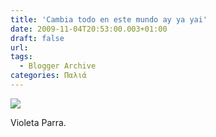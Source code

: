 ```yaml
---
title: 'Cambia todo en este mundo ay ya yai'
date: 2009-11-04T20:53:00.003+01:00
draft: false
url: 
tags:
  - Blogger Archive
categories: Παλιά
---
```


[![](https://blogger.googleusercontent.com/img/b/R29vZ2xl/AVvXsEi5SjK1Kh0B9DjMCtZDzz8rV9Hln95gi8Qc9hV-cHIFL_ST2FMXXH8yXzkRTeCJu_kvCQK8fNbIwRejCZYk8G3CwzaUYqHgSygX_-OZdt961khHevvN-JtgKCIz6JZ4TeKsLfivMTpe7pM/s400/violeta+parra.JPG.jpeg)](https://blogger.googleusercontent.com/img/b/R29vZ2xl/AVvXsEi5SjK1Kh0B9DjMCtZDzz8rV9Hln95gi8Qc9hV-cHIFL_ST2FMXXH8yXzkRTeCJu_kvCQK8fNbIwRejCZYk8G3CwzaUYqHgSygX_-OZdt961khHevvN-JtgKCIz6JZ4TeKsLfivMTpe7pM/s1600-h/violeta+parra.JPG.jpeg)

[](https://blogger.googleusercontent.com/img/b/R29vZ2xl/AVvXsEi5SjK1Kh0B9DjMCtZDzz8rV9Hln95gi8Qc9hV-cHIFL_ST2FMXXH8yXzkRTeCJu_kvCQK8fNbIwRejCZYk8G3CwzaUYqHgSygX_-OZdt961khHevvN-JtgKCIz6JZ4TeKsLfivMTpe7pM/s1600-h/violeta+parra.JPG.jpeg)Violeta Parra.
